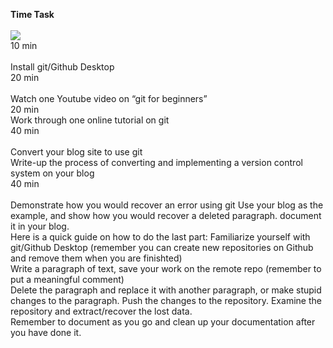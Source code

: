 **Time	Task**
<br>
<br>
<img src="https://cdn.discordapp.com/attachments/667962453283569666/715635595824857108/19.png" />
<br>
10 min	
<br> 
Install git/Github Desktop
<br>
20 min	
<br>
Watch one Youtube video on “git for beginners”
<br>
20 min
<br>
Work through one online tutorial on git
<br>
40 min	
<br>
Convert your blog site to use git
<br>
Write-up the process of converting and implementing a version control
system on your blog
<br>
40 min	
<br>
Demonstrate how you would recover an error using git
Use your  blog as the example, and show how you would recover a deleted paragraph.
document it in your blog.
<br>
Here is a quick guide on how to do the last part:
Familiarize yourself with git/Github Desktop (remember you can create new repositories on Github and remove them when you are finishted)
<br>
Write a paragraph of text, save your work on the remote repo (remember to put a meaningful comment)
<br>
Delete the paragraph and replace it with another paragraph, or make stupid changes to the paragraph. Push the changes to the repository.
Examine the repository and extract/recover the lost data.
<br>
Remember to document as you go and clean up your documentation after you have done it.
